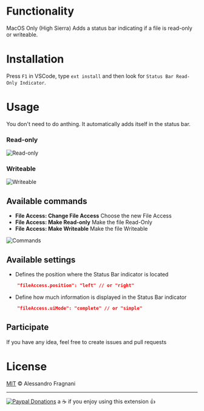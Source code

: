 # Functionality
MacOS Only (High Sierra)
Adds a status bar indicating if a file is read-only or writeable.

# Installation

Press `F1` in VSCode, type `ext install` and then look for `Status Bar Read-Only Indicator`.

# Usage

You don't need to do anthing. It automatically adds itself in the status bar.

### Read-only

![Read-only](images/screenshot-readonly.png)

### Writeable

![Writeable](images/screenshot-writeable.png)

## Available commands

* **File Access: Change File Access** Choose the new File Access
* **File Access: Make Read-only** Make the file Read-Only
* **File Access: Make Writeable** Make the file Writeable

![Commands](images/read-only-commands.png)

## Available settings

* Defines the position where the Status Bar indicator is located
```json
    "fileAccess.position": "left" // or "right"
```

* Define how much information is displayed in the Status Bar indicator
```json
    "fileAccess.uiMode": "complete" // or "simple"
```

## Participate

If you have any idea, feel free to create issues and pull requests

# License

[MIT](LICENSE.md) &copy; Alessandro Fragnani

---

[![Paypal Donations](https://www.paypalobjects.com/en_US/i/btn/btn_donate_SM.gif)](https://www.paypal.com/cgi-bin/webscr?cmd=_donations&business=EP57F3B6FXKTU&lc=US&item_name=Alessandro%20Fragnani&item_number=vscode%20extensions&currency_code=USD&bn=PP%2dDonationsBF%3abtn_donate_SM%2egif%3aNonHosted) a :coffee: if you enjoy using this extension :thumbsup:
